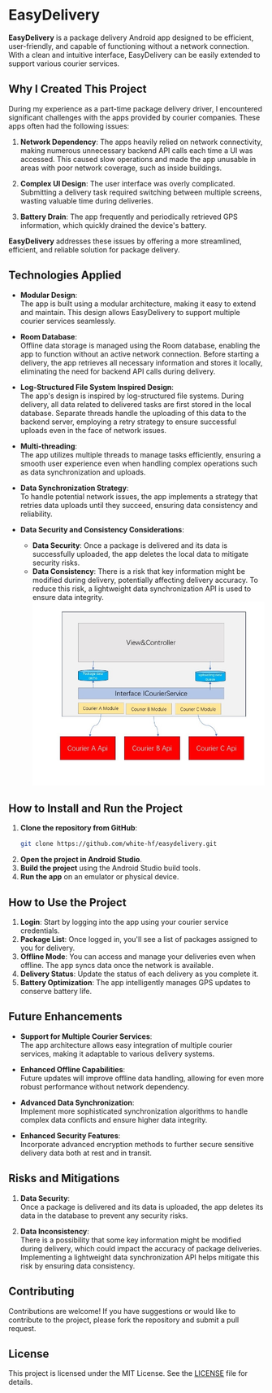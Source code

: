 # EasyDelivery

**EasyDelivery** is a package delivery Android app designed to be efficient, user-friendly, and capable of functioning without a network connection. With a clean and intuitive interface, EasyDelivery can be easily extended to support various courier services.

## Why I Created This Project

During my experience as a part-time package delivery driver, I encountered significant challenges with the apps provided by courier companies. These apps often had the following issues:

1. **Network Dependency**: The apps heavily relied on network connectivity, making numerous unnecessary backend API calls each time a UI was accessed. This caused slow operations and made the app unusable in areas with poor network coverage, such as inside buildings.
   
2. **Complex UI Design**: The user interface was overly complicated. Submitting a delivery task required switching between multiple screens, wasting valuable time during deliveries.
   
3. **Battery Drain**: The app frequently and periodically retrieved GPS information, which quickly drained the device's battery.

**EasyDelivery** addresses these issues by offering a more streamlined, efficient, and reliable solution for package delivery.

## Technologies Applied

- **Modular Design**:  
  The app is built using a modular architecture, making it easy to extend and maintain. This design allows EasyDelivery to support multiple courier services seamlessly.

- **Room Database**:  
  Offline data storage is managed using the Room database, enabling the app to function without an active network connection. Before starting a delivery, the app retrieves all necessary information and stores it locally, eliminating the need for backend API calls during delivery.

- **Log-Structured File System Inspired Design**:  
  The app's design is inspired by log-structured file systems. During delivery, all data related to delivered tasks are first stored in the local database. Separate threads handle the uploading of this data to the backend server, employing a retry strategy to ensure successful uploads even in the face of network issues.

- **Multi-threading**:  
  The app utilizes multiple threads to manage tasks efficiently, ensuring a smooth user experience even when handling complex operations such as data synchronization and uploads.

- **Data Synchronization Strategy**:  
  To handle potential network issues, the app implements a strategy that retries data uploads until they succeed, ensuring data consistency and reliability.

- **Data Security and Consistency Considerations**:
  - **Data Security**: Once a package is delivered and its data is successfully uploaded, the app deletes the local data to mitigate security risks.
  - **Data Consistency**: There is a risk that key information might be modified during delivery, potentially affecting delivery accuracy. To reduce this risk, a lightweight data synchronization API is used to ensure data integrity.
![](https://github.com/white-hf/blog/blob/main/img/easydelivery.jpg)
## How to Install and Run the Project

1. **Clone the repository from GitHub**:
    ```bash
    git clone https://github.com/white-hf/easydelivery.git
    ```
2. **Open the project in Android Studio**.
3. **Build the project** using the Android Studio build tools.
4. **Run the app** on an emulator or physical device.

## How to Use the Project

1. **Login**: Start by logging into the app using your courier service credentials.
2. **Package List**: Once logged in, you'll see a list of packages assigned to you for delivery.
3. **Offline Mode**: You can access and manage your deliveries even when offline. The app syncs data once the network is available.
4. **Delivery Status**: Update the status of each delivery as you complete it.
5. **Battery Optimization**: The app intelligently manages GPS updates to conserve battery life.

## Future Enhancements

- **Support for Multiple Courier Services**:  
  The app architecture allows easy integration of multiple courier services, making it adaptable to various delivery systems.

- **Enhanced Offline Capabilities**:  
  Future updates will improve offline data handling, allowing for even more robust performance without network dependency.

- **Advanced Data Synchronization**:  
  Implement more sophisticated synchronization algorithms to handle complex data conflicts and ensure higher data integrity.

- **Enhanced Security Features**:  
  Incorporate advanced encryption methods to further secure sensitive delivery data both at rest and in transit.

## Risks and Mitigations

1. **Data Security**:  
   Once a package is delivered and its data is uploaded, the app deletes its data in the database to prevent any security risks.

2. **Data Inconsistency**:  
   There is a possibility that some key information might be modified during delivery, which could impact the accuracy of package deliveries. Implementing a lightweight data synchronization API helps mitigate this risk by ensuring data consistency.

## Contributing

Contributions are welcome! If you have suggestions or would like to contribute to the project, please fork the repository and submit a pull request.

## License

This project is licensed under the MIT License. See the [LICENSE](LICENSE) file for details.
